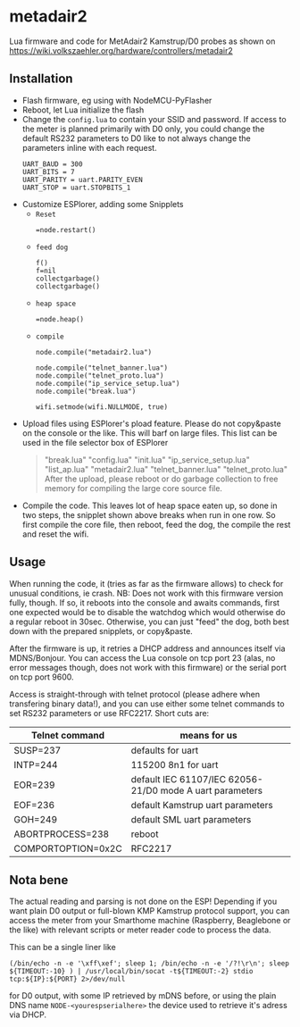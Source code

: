# metadair2
Lua firmware and code for MetAdair2 Kamstrup/D0 probes as shown on https://wiki.volkszaehler.org/hardware/controllers/metadair2

## Installation

* Flash firmware, eg using with NodeMCU-PyFlasher
* Reboot, let Lua initialize the flash
* Change the `config.lua` to contain your SSID and password. If access to the meter is planned primarily with D0 only, you could change the default RS232 parameters to D0 like to not always change the parameters inline with each request.
  ```
  UART_BAUD = 300
  UART_BITS = 7
  UART_PARITY = uart.PARITY_EVEN
  UART_STOP = uart.STOPBITS_1
  ```
* Customize ESPlorer, adding some Snipplets
  * `Reset` 
    ```
    =node.restart()
    ```
  * `feed dog` 
    ```
    f()
    f=nil
    collectgarbage()
    collectgarbage()
    ```
  * `heap space`
     ```
     =node.heap()
     ```
  * `compile` 
    ```
    node.compile("metadair2.lua") 
    
    node.compile("telnet_banner.lua")
    node.compile("telnet_proto.lua")
    node.compile("ip_service_setup.lua")
    node.compile("break.lua")

    wifi.setmode(wifi.NULLMODE, true)
    ```
* Upload files using ESPlorer's pload feature. Please do not copy&paste on the console or the like. This will barf on large files.
This list can be used in the file selector box of ESPlorer
  > "break.lua" "config.lua" "init.lua" "ip_service_setup.lua" "list_ap.lua" "metadair2.lua" "telnet_banner.lua" "telnet_proto.lua"
After the upload, please reboot or do garbage collection to free memory for compiling the large core source file.
* Compile the code. This leaves lot of heap space eaten up, so done in two steps, the snipplet shown above breaks when run in one row. So first compile the core file, then reboot, feed the dog, the compile the rest and reset the wifi.

## Usage

When running the code, it (tries as far as the firmware allows) to check for unusual conditions, ie crash. NB: Does not work with this firmware version fully, though.
If so, it reboots into the console and awaits commands, first one expected would be to disable the watchdog which would otherwise do a regular reboot in 30sec.
Otherwise, you can just "feed" the dog, both best down with the prepared snipplets, or copy&paste. 

After the firmware is up, it retries a DHCP address and announces itself via MDNS/Bonjour.
You can access the Lua console on tcp port 23 (alas, no error messages though, does not work with this firmware)
or the serial port on tcp port 9600. 

Access is straight-through with telnet protocol (please adhere when transfering binary data!), and you can use either some telnet commands to set RS232 parameters or use RFC2217.
Short cuts are:

Telnet command | means for us
-------------- | ------------
SUSP=237 | defaults for uart
INTP=244 | 115200 8n1 for uart
EOR=239 | default IEC 61107/IEC 62056-21/D0 mode A uart parameters
EOF=236 | default Kamstrup uart parameters
GOH=249 | default SML uart parameters
ABORTPROCESS=238 | reboot
COMPORTOPTION=0x2C | RFC2217

## Nota bene
The actual reading and parsing is not done on the ESP! Depending if you want plain D0 output or full-blown KMP Kamstrup protocol support, you can access the meter from your Smarthome machine (Raspberry, Beaglebone or the like) with relevant scripts or meter reader code to process the data.

This can be a single liner like
```
(/bin/echo -n -e '\xff\xef'; sleep 1; /bin/echo -n -e '/?!\r\n'; sleep ${TIMEOUT:-10} ) | /usr/local/bin/socat -t${TIMEOUT:-2} stdio tcp:${IP}:${PORT} 2>/dev/null
```
for D0 output, with some IP retrieved by mDNS before, or using the plain DNS name `NODE-<yourespserialhere>` the device used to retrieve it's adress via DHCP.


